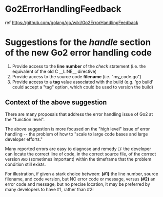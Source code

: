 # Go2ErrorHandlingFeedback

ref https://github.com/golang/go/wiki/Go2ErrorHandlingFeedback

# Suggestions for the *handle* section of the new Go2 error handling code

1. Provide access to the __line number__ of the *check* statement (i.e. the equivalent of the old C \_\_LINE\_\_ directive)
2. Provide access to the source code __filename__ (i.e. "my_code.go")
3. Provide access to a __tag__ value associated with the build (e.g. 'go build' could accept a "tag" option, which could be used to version the build)


## Context of the above suggestion

There are many proposals that address the error handling issue of Go2 at the "function level".

The above suggestion is more focused on the "high level" issue of error handling -- the problem of how to "scale to large code bases and large developer efforts."

Many reported errors are easy to diagnose and remedy `IF` the developer can locate the correct line of code, in the correct source file, of the correct version `AND` (sometimes important) within the timeframe that the problem condition still exists.

For illustration, if given a stark choice between: __(#1)__ the line number, source filename, and code version, but NO error code or message, versus __(#2)__ an error code and message, but no precise location, it may be preferred by many developers to have #1, rather than #2!
